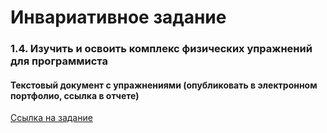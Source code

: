 # Инвариативное задание
### 1.4. Изучить и освоить комплекс физических упражнений для программиста 

#### Текстовый документ с упражнениями (опубликовать в электронном портфолио, ссылка в отчете)

[Ссылка на задание](https://github.com/Bolzuka/educational_practice/blob/master/1.4/1.4.pdf)

